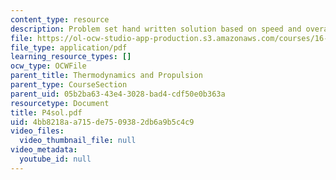 ```yaml
---
content_type: resource
description: Problem set hand written solution based on speed and overall efficiency.
file: https://ol-ocw-studio-app-production.s3.amazonaws.com/courses/16-01-unified-engineering-i-ii-iii-iv-fall-2005-spring-2006/4bb8218aa715de7509382db6a9b5c4c9_P4sol.pdf
file_type: application/pdf
learning_resource_types: []
ocw_type: OCWFile
parent_title: Thermodynamics and Propulsion
parent_type: CourseSection
parent_uid: 05b2ba63-43e4-3028-bad4-cdf50e0b363a
resourcetype: Document
title: P4sol.pdf
uid: 4bb8218a-a715-de75-0938-2db6a9b5c4c9
video_files:
  video_thumbnail_file: null
video_metadata:
  youtube_id: null
---
```

